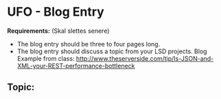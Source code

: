 # UFO - Blog Entry


**Requirements:** (Skal slettes senere)
- The blog entry should be three to four pages long.
- The blog entry should discuss a topic from your LSD projects.
Blog Example from class: http://www.theserverside.com/tip/Is-JSON-and-XML-your-REST-performance-bottleneck


## Topic:



